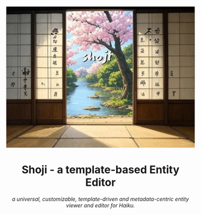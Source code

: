 <p align="center">
  <img src="images/shoji-logo_title.webp" width="720" />
</p>
<h1 align="center">Shoji - a template-based Entity Editor</h1>
<p align="center"><em>a universal, customizable, template-driven and metadata-centric entity viewer and editor for Haiku.</em></p>
